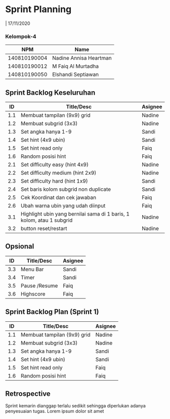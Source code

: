# Sprint Planning

| 17/11/2020

### Kelompok-4

| NPM          | Name                   |
| ------------ | ---------------------- |
| 140810190004 | Nadine Annisa Heartman |
| 140810190012 | M Faiq Al Murtadha     |
| 140810190050 | Elshandi Septiawan     |

## Sprint Backlog Keseluruhan

| ID  | Title/Desc                                                            | Asignee |
| --- | --------------------------------------------------------------------- | ------- |
| 1.1 | Membuat tampilan (9x9) grid                                           | Nadine  |
| 1.2 | Membuat subgrid (3x3)                                                 | Nadine  |
| 1.3 | Set angka hanya 1-9                                                   | Sandi   |
| 1.4 | Set hint (4x9 ubin)                                                   | Sandi   |
| 1.5 | Set hint read only                                                    | Faiq    |
| 1.6 | Random posisi hint                                                    | Faiq    |
| 2.1 | Set difficulty easy (hint 4x9)                                        | Nadine  |
| 2.2 | Set difficulty medium (hint 2x9)                                      | Nadine  |
| 2.3 | Set difficulty hard (hint 1x9)                                        | Sandi   |
| 2.4 | Set baris kolom subgrid non duplicate                                 | Sandi   |
| 2.5 | Cek Koordinat dan cek jawaban                                         | Faiq    |
| 2.6 | Ubah warna ubin yang udah diinput                                     | Faiq    |
| 3.1 | Highlight ubin yang bernilai sama di 1 baris, 1 kolom, atau 1 subgrid | Nadine  |
| 3.2 | button reset/restart                                                  | Nadine  |

## Opsional

| ID  | Title/Desc    | Asignee |
| --- | ------------- | ------- |
| 3.3 | Menu Bar      | Sandi   |
| 3.4 | Timer         | Sandi   |
| 3.5 | Pause /Resume | Faiq    |
| 3.6 | Highscore     | Faiq    |

## Sprint Backlog Plan (Sprint 1)

| ID  | Title/Desc                  | Asignee |
| --- | --------------------------- | ------- |
| 1.1 | Membuat tampilan (9x9) grid | Nadine  |
| 1.2 | Membuat subgrid (3x3)       | Nadine  |
| 1.3 | Set angka hanya 1-9         | Sandi   |
| 1.4 | Set hint (4x9 ubin)         | Sandi   |
| 1.5 | Set hint read only          | Faiq    |
| 1.6 | Random posisi hint          | Faiq    |

## Retrospective

Sprint kemarin dianggap terlalu sedikit sehingga diperlukan adanya penyesuaian tugas. Lorem ipsum dolor sit amet
